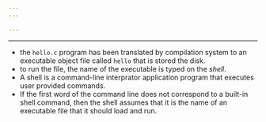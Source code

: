 ```yaml
---
---

---
```

---
- the `hello.c` program has been translated by compilation system to an executable object file called `hello` that is stored the disk.
- to run the file, the name of the executable is typed on the _shell_.
- A shell is a command-line interprator application program that executes user provided commands.
- If the first word of the command line does not correspond to a built-in shell command, then the shell assumes that it is the name of an executable file that it should load and run.